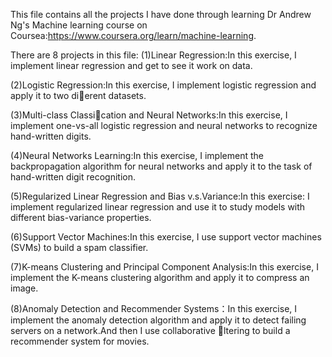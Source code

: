 This file contains all the projects I have done through learning Dr Andrew Ng's Machine learning course on Coursea:https://www.coursera.org/learn/machine-learning.  

There are 8 projects in this file:
(1)Linear Regression:In this exercise, I implement linear regression and get to see it work
on data.  

(2)Logistic Regression:In this exercise, I implement logistic regression and apply it to two
dierent datasets.  

(3)Multi-class Classication and Neural Networks:In this exercise, I implement one-vs-all logistic regression and neural
networks to recognize hand-written digits.  

(4)Neural Networks Learning:In this exercise, I implement the backpropagation algorithm for neural
networks and apply it to the task of hand-written digit recognition.  

(5)Regularized Linear Regression and Bias v.s.Variance:In this exercise: I implement regularized linear regression and use it to
study models with different bias-variance properties.  

(6)Support Vector Machines:In this exercise, I use support vector machines (SVMs) to build
a spam classifier.  

(7)K-means Clustering and Principal Component Analysis:In this exercise, I implement the K-means clustering algorithm and
apply it to compress an image.  

(8)Anomaly Detection and Recommender Systems：In this exercise, I implement the anomaly detection algorithm and
apply it to detect failing servers on a network.And then I use collaborative ltering to build a recommender system for movies.  
